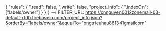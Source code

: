 {
  "rules": {
    ".read": false,
    ".write": false,
    "project_info": {
      ".indexOn": ["labels/owner"]
    }
  }
}
==> FILTER_URL: https://cnnguyen0012zonemail-03-default-rtdb.firebaseio.com/project_info.json?&orderBy="labels/owner"&equalTo="ongtrieuhau861341gmailcom"
